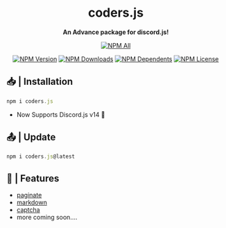<h1  align="center"><strong>coders.js</h1></strong>
<b><p align="center">An Advance package for discord.js!</p></b>
<p align="center">
    <a href="https://www.npmjs.com/package/coders.js"><img src="https://nodei.co/npm/coders.js.png?downloads=true&downloadRank=true&stars=true" alt="NPM All"></a>
</p>
<p align="center">
    <a href="https://www.npmjs.com/package/coders.js"><img src="https://img.shields.io/npm/v/coders.js.svg?style=for-the-badge&label=coders" alt="NPM Version" /></a>
    <a href="https://www.npmjs.com/package/coders.js"><img src="https://img.shields.io/npm/dt/coders.js.svg?style=for-the-badge" alt="NPM Downloads" /></a>
    <a href="https://www.npmjs.com/package/coders.js"><img src="https://img.shields.io/librariesio/dependents/npm/coders.js?style=for-the-badge" alt="NPM Dependents"></a>
    <a href="https://www.npmjs.com/package/coders.js"><img src="https://img.shields.io/npm/l/coders.js.svg?style=for-the-badge&color=red" alt="NPM License"></a>
</p>

## **📥 | Installation**
```js
npm i coders.js
```

- Now Supports Discord.js v14 🥳

## **📤 | Update**
```js
npm i coders.js@latest
```

## **🚀 | Features**

- [paginate](https://github.com/brblacky/coders-discord/blob/master/example/Features/paginate.md#paginate)
- [markdown](https://github.com/brblacky/coders.js/blob/master/example/Features/markdown.md#markdown)
- [captcha](https://github.com/brblacky/coders.js/blob/master/example/Features/captcha.md#captcha)
- more coming soon....
